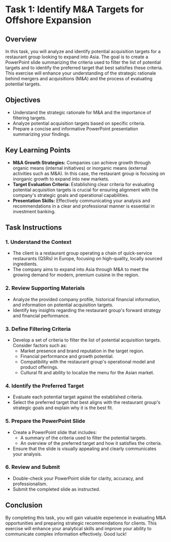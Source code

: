# Task 1: Identify M&A Targets for Offshore Expansion

## Overview
In this task, you will analyze and identify potential acquisition targets for a restaurant group looking to expand into Asia. The goal is to create a PowerPoint slide summarizing the criteria used to filter the list of potential targets and to identify the preferred target that best satisfies these criteria. This exercise will enhance your understanding of the strategic rationale behind mergers and acquisitions (M&A) and the process of evaluating potential targets.

## Objectives
- Understand the strategic rationale for M&A and the importance of filtering targets.
- Analyze potential acquisition targets based on specific criteria.
- Prepare a concise and informative PowerPoint presentation summarizing your findings.

## Key Learning Points
- **M&A Growth Strategies:** Companies can achieve growth through organic means (internal initiatives) or inorganic means (external activities such as M&A). In this case, the restaurant group is focusing on inorganic growth to expand into new markets.
- **Target Evaluation Criteria:** Establishing clear criteria for evaluating potential acquisition targets is crucial for ensuring alignment with the company's strategic goals and operational capabilities.
- **Presentation Skills:** Effectively communicating your analysis and recommendations in a clear and professional manner is essential in investment banking.

## Task Instructions

### 1. Understand the Context
- The client is a restaurant group operating a chain of quick-service restaurants (QSRs) in Europe, focusing on high-quality, locally sourced ingredients.
- The company aims to expand into Asia through M&A to meet the growing demand for modern, premium cuisine in the region.

### 2. Review Supporting Materials
- Analyze the provided company profile, historical financial information, and information on potential acquisition targets.
- Identify key insights regarding the restaurant group's forward strategy and financial performance.

### 3. Define Filtering Criteria
- Develop a set of criteria to filter the list of potential acquisition targets. Consider factors such as:
  - Market presence and brand reputation in the target region.
  - Financial performance and growth potential.
  - Compatibility with the restaurant group's operational model and product offerings.
  - Cultural fit and ability to localize the menu for the Asian market.

### 4. Identify the Preferred Target
- Evaluate each potential target against the established criteria.
- Select the preferred target that best aligns with the restaurant group's strategic goals and explain why it is the best fit.

### 5. Prepare the PowerPoint Slide
- Create a PowerPoint slide that includes:
  - A summary of the criteria used to filter the potential targets.
  - An overview of the preferred target and how it satisfies the criteria.
- Ensure that the slide is visually appealing and clearly communicates your analysis.

### 6. Review and Submit
- Double-check your PowerPoint slide for clarity, accuracy, and professionalism.
- Submit the completed slide as instructed.

## Conclusion
By completing this task, you will gain valuable experience in evaluating M&A opportunities and preparing strategic recommendations for clients. This exercise will enhance your analytical skills and improve your ability to communicate complex information effectively. Good luck!
